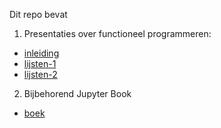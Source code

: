Dit repo bevat

1. Presentaties over functioneel programmeren:

* [inleiding](presentaties/0-inleiding.ipynb)
* [lijsten-1](presentaties/1-lijsten-1.ipynb)
* [lijsten-2](presentaties/2-lijsten-2.ipynb)

2. Bijbehorend Jupyter Book

* [boek](_build/html/index.html)
